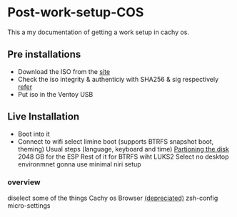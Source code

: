 # Post-work-setup-COS
This a my documentation of getting a work setup in cachy os.

## Pre installations
- Download the ISO from the [site](https://cachyos.org/) 
- Check the iso integrity & authenticiy with SHA256 & sig respectively [refer](https://wiki.cachyos.org/cachyos_basic/download/)
- Put iso in the Ventoy USB

## Live Installation
- Boot into it 
- Connect to wifi
select limine boot (supports BTRFS snapshot boot, theming)
Usual steps (language, keyboard and time)
[Partioning the disk](https://wiki.cachyos.org/installation/installation_on_root/)
  2048 GB for the ESP
  Rest of it for BTRFS wiht LUKS2
Select no desktop environmnet gonna use minimal niri setup 

### overview 
diselect some of the things 
  Cachy os Browser [(depreciated)](https://www.reddit.com/r/cachyos/comments/1kg85v8/cachy_browser_is_now_deprecated/)
  zsh-config
  micro-settings
  
  
